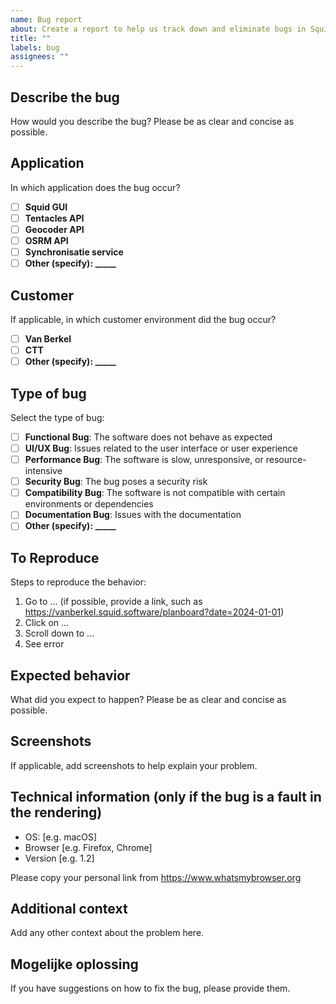 ```yaml
---
name: Bug report
about: Create a report to help us track down and eliminate bugs in Squid
title: ""
labels: bug
assignees: ""
---
```


## Describe the bug

How would you describe the bug? Please be as clear and concise as possible.

## Application

In which application does the bug occur?

- [ ] **Squid GUI**
- [ ] **Tentacles API**
- [ ] **Geocoder API**
- [ ] **OSRM API**
- [ ] **Synchronisatie service**
- [ ] **Other (specify): \_\_\_\_\_**

## Customer

If applicable, in which customer environment did the bug occur?

- [ ] **Van Berkel**
- [ ] **CTT**
- [ ] **Other (specify): \_\_\_\_\_**

## Type of bug

Select the type of bug:

- [ ] **Functional Bug**: The software does not behave as expected
- [ ] **UI/UX Bug**: Issues related to the user interface or user experience
- [ ] **Performance Bug**: The software is slow, unresponsive, or resource-intensive
- [ ] **Security Bug**: The bug poses a security risk
- [ ] **Compatibility Bug**: The software is not compatible with certain environments or dependencies
- [ ] **Documentation Bug**: Issues with the documentation
- [ ] **Other (specify): \_\_\_\_\_**

## To Reproduce

Steps to reproduce the behavior:

1. Go to ... (if possible, provide a link, such as https://vanberkel.squid.software/planboard?date=2024-01-01)
2. Click on ...
3. Scroll down to ...
4. See error

## Expected behavior

What did you expect to happen? Please be as clear and concise as possible.

## Screenshots

If applicable, add screenshots to help explain your problem.

## Technical information (only if the bug is a fault in the rendering)

- OS: [e.g. macOS]
- Browser [e.g. Firefox, Chrome]
- Version [e.g. 1.2]

Please copy your personal link from https://www.whatsmybrowser.org

## Additional context

Add any other context about the problem here.

## Mogelijke oplossing

If you have suggestions on how to fix the bug, please provide them.
